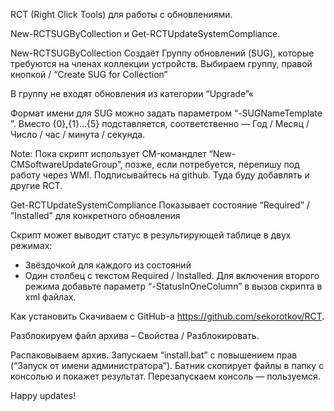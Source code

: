 RCT (Right Click Tools) для работы с обновлениями.

New-RCTSUGByCollection и Get-RCTUpdateSystemCompliance.

New-RCTSUGByCollection
Создаёт Группу обновлений (SUG), которые требуются на членах коллекции устройств. Выбираем группу, правой кнопкой / “Create SUG for Collection”

В группу не входят обновления из категории “Upgrade”«

Формат имени для SUG можно задать параметром “-SUGNameTemplate <String>”. Вместо {0},{1}…{5} подставляется, соответственно — Год / Месяц / Число / час / минута / секунда.

Note: Пока скрипт использует CM-командлет “New-CMSoftwareUpdateGroup”, позже, если потребуется, перепишу под работу через WMI. Подписывайтесь на github. Туда буду добавлять и другие RCT.

Get-RCTUpdateSystemCompliance
Показывает состояние “Required” / ”Installed” для конкретного обновления

Скрипт может выводит статус в результирующей таблице в двух режимах:

- Звёздочкой для каждого из состояний
- Один столбец с текстом Required / Installed.
Для включения второго режима добавьте параметр “-StatusInOneColumn” в вызов скрипта в xml файлах.

Как установить
Скачиваем с GitHub-а https://github.com/sekorotkov/RCT.

Разблокируем файл архива – Свойства / Разблокировать.

Распаковываем архив. Запускаем “install.bat” с повышением прав (“Запуск от имени администратора”). Батник скопирует файлы в папку с консолью и покажет результат. Перезапускаем консоль — пользуемся.

Happy updates!